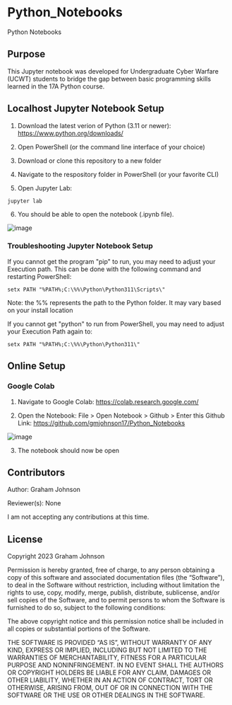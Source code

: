 # Python_Notebooks
Python Notebooks

## Purpose
This Jupyter notebook was developed for Undergraduate Cyber Warfare (UCWT) students to bridge the gap between basic programming skills learned in the 17A Python course. 

## Localhost Jupyter Notebook Setup

1. Download the latest verion of Python (3.11 or newer): https://www.python.org/downloads/ 

2. Open PowerShell (or the command line interface of your choice)

3. Download or clone this repository to a new folder

4. Navigate to the respository folder in PowerShell (or your favorite CLI)

5. Open Jupyter Lab:
```
jupyter lab
```

6. You should be able to open the notebook (.ipynb file). 

![image](https://github.com/gmjohnson17/PowerShell-Lab/assets/146036376/fdbc7cc9-2b06-4663-b160-58129fdd0c3f)

### Troubleshooting Jupyter Notebook Setup

If you cannot get the program "pip" to run, you may need to adjust your Execution path. This can be done with the following command and restarting PowerShell:
```
setx PATH "%PATH%;C:\%%\Python\Python311\Scripts\"
```

Note: the %% represents the path to the Python folder. It may vary based on your install location

If you cannot get "python" to run from PowerShell, you may need to adjust your Execution Path again to:
```
setx PATH "%PATH%;C:\%%\Python\Python311\"
```

## Online Setup

### Google Colab

1. Navigate to Google Colab: https://colab.research.google.com/

2. Open the Notebook: File > Open Notebook > Github > Enter this Github Link: https://github.com/gmjohnson17/Python_Notebooks

![image](https://github.com/gmjohnson17/PowerShell_to_Python_Exercise/assets/146036376/904f66af-751d-4d95-9883-1a253ae48338)

3. The notebook should now be open

## Contributors
Author: Graham Johnson

Reviewer(s): None

I am not accepting any contributions at this time. 

## License 
Copyright 2023 Graham Johnson

Permission is hereby granted, free of charge, to any person obtaining a copy of this software and associated documentation files (the “Software”), to deal in the Software without restriction, including without limitation the rights to use, copy, modify, merge, publish, distribute, sublicense, and/or sell copies of the Software, and to permit persons to whom the Software is furnished to do so, subject to the following conditions:

The above copyright notice and this permission notice shall be included in all copies or substantial portions of the Software.

THE SOFTWARE IS PROVIDED “AS IS”, WITHOUT WARRANTY OF ANY KIND, EXPRESS OR IMPLIED, INCLUDING BUT NOT LIMITED TO THE WARRANTIES OF MERCHANTABILITY, FITNESS FOR A PARTICULAR PURPOSE AND NONINFRINGEMENT. IN NO EVENT SHALL THE AUTHORS OR COPYRIGHT HOLDERS BE LIABLE FOR ANY CLAIM, DAMAGES OR OTHER LIABILITY, WHETHER IN AN ACTION OF CONTRACT, TORT OR OTHERWISE, ARISING FROM, OUT OF OR IN CONNECTION WITH THE SOFTWARE OR THE USE OR OTHER DEALINGS IN THE SOFTWARE.
